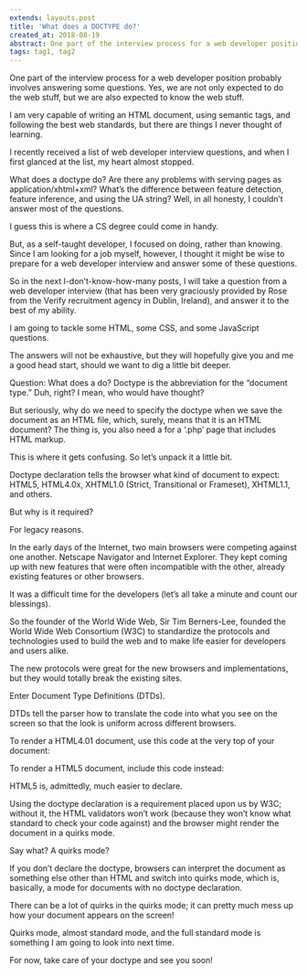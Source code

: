 ```yaml
---
extends: layouts.post
title: 'What does a DOCTYPE do?'
created_at: 2018-08-19
abstract: One part of the interview process for a web developer position probably involves answering some questions. Yes, we are not only expected to do the web stuff, but we are also expected to know the web stuff...
tags: tag1, tag2
---
```


One part of the interview process for a web developer position probably involves answering some questions. Yes, we are not only expected to do the web stuff, but we are also expected to know the web stuff.

I am very capable of writing an HTML document, using semantic tags, and following the best web standards, but there are things I never thought of learning.

I recently received a list of web developer interview questions, and when I first glanced at the list, my heart almost stopped.

What does a doctype do?
Are there any problems with serving pages as application/xhtml+xml?
What’s the difference between feature detection, feature inference, and using the UA string?
Well, in all honesty, I couldn’t answer most of the questions.

I guess this is where a CS degree could come in handy.

But, as a self-taught developer, I focused on doing, rather than knowing. Since I am looking for a job myself, however, I thought it might be wise to prepare for a web developer interview and answer some of these questions.

So in the next I-don’t-know-how-many posts, I will take a question from a web developer interview (that has been very graciously provided by Rose from the Verify recruitment agency in Dublin, Ireland), and answer it to the best of my ability.

I am going to tackle some HTML, some CSS, and some JavaScript questions.

The answers will not be exhaustive, but they will hopefully give you and me a good head start, should we want to dig a little bit deeper.

Question: What does a <doctype> do?
Doctype is the abbreviation for the “document type.” Duh, right? I mean, who would have thought?

But seriously, why do we need to specify the doctype when we save the document as an HTML file, which, surely, means that it is an HTML document? The thing is, you also need a <!doctype html> for a ‘.php’ page that includes HTML markup.

This is where it gets confusing. So let’s unpack it a little bit.

Doctype declaration tells the browser what kind of document to expect: HTML5, HTML4.0x, XHTML1.0 (Strict, Transitional or Frameset), XHTML1.1, and others.

But why is it required?

For legacy reasons.

In the early days of the Internet, two main browsers were competing against one another. Netscape Navigator and Internet Explorer. They kept coming up with new features that were often incompatible with the other, already existing features or other browsers.

It was a difficult time for the developers (let’s all take a minute and count our blessings).

So the founder of the World Wide Web, Sir Tim Berners-Lee, founded the World Wide Web Consortium (W3C) to standardize the protocols and technologies used to build the web and to make life easier for developers and users alike.

The new protocols were great for the new browsers and implementations, but they would totally break the existing sites.

Enter Document Type Definitions (DTDs).

DTDs tell the parser how to translate the code into what you see on the screen so that the look is uniform across different browsers.

To render a HTML4.01 document, use this code at the very top of your document:

<!DOCTYPE HTML PUBLIC “-//W3C//DTD HTML 4.01//EN” “http://www.w3.org/TR/html4/strict.dtd”> 
To render a HTML5 document, include this code instead:

<!doctype html>
HTML5 is, admittedly, much easier to declare.

Using the doctype declaration is a requirement placed upon us by W3C; without it, the HTML validators won’t work (because they won’t know what standard to check your code against) and the browser might render the document in a quirks mode.

Say what? A quirks mode?

If you don’t declare the doctype, browsers can interpret the document as something else other than HTML and switch into quirks mode, which is, basically, a mode for documents with no doctype declaration.

There can be a lot of quirks in the quirks mode; it can pretty much mess up how your document appears on the screen!

Quirks mode, almost standard mode, and the full standard mode is something I am going to look into next time.

For now, take care of your doctype and see you soon!